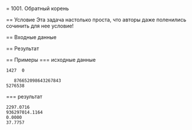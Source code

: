 = 1001. Обратный корень

== Условие
Эта задача настолько проста, что авторы даже поленились сочинить для нее условие!

== Входные данные


== Результат


== Примеры
=== исходные данные
```
1427  0   

   876652098643267843 
5276538
```

=== результат
```
2297.0716
936297014.1164
0.0000
37.7757
```


